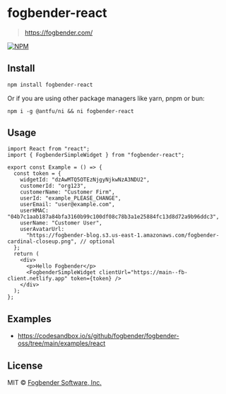 # fogbender-react

> https://fogbender.com/

[![NPM](https://img.shields.io/npm/v/fogbender-react.svg)](https://www.npmjs.com/package/fogbender-react)

## Install

```bash
npm install fogbender-react
```

Or if you are using other package managers like yarn, pnpm or bun:

```
npm i -g @antfu/ni && ni fogbender-react
```

## Usage

```tsx
import React from "react";
import { FogbenderSimpleWidget } from "fogbender-react";

export const Example = () => {
  const token = {
    widgetId: "dzAwMTQ5OTEzNjgyNjkwNzA3NDU2",
    customerId: "org123",
    customerName: "Customer Firm",
    userId: "example_PLEASE_CHANGE",
    userEmail: "user@example.com",
    userHMAC: "04b7c1aab187a84bfa3160b99c100df08c78b3a1e25884fc13d8d72a9b96ddc3",
    userName: "Customer User",
    userAvatarUrl:
      "https://fogbender-blog.s3.us-east-1.amazonaws.com/fogbender-cardinal-closeup.png", // optional
  };
  return (
    <div>
      <p>Hello Fogbender</p>
      <FogbenderSimpleWidget clientUrl="https://main--fb-client.netlify.app" token={token} />
    </div>
  );
};
```

## Examples
- https://codesandbox.io/s/github/fogbender/fogbender-oss/tree/main/examples/react

## License

MIT © [Fogbender Software, Inc.](https://github.com/fogbender)
